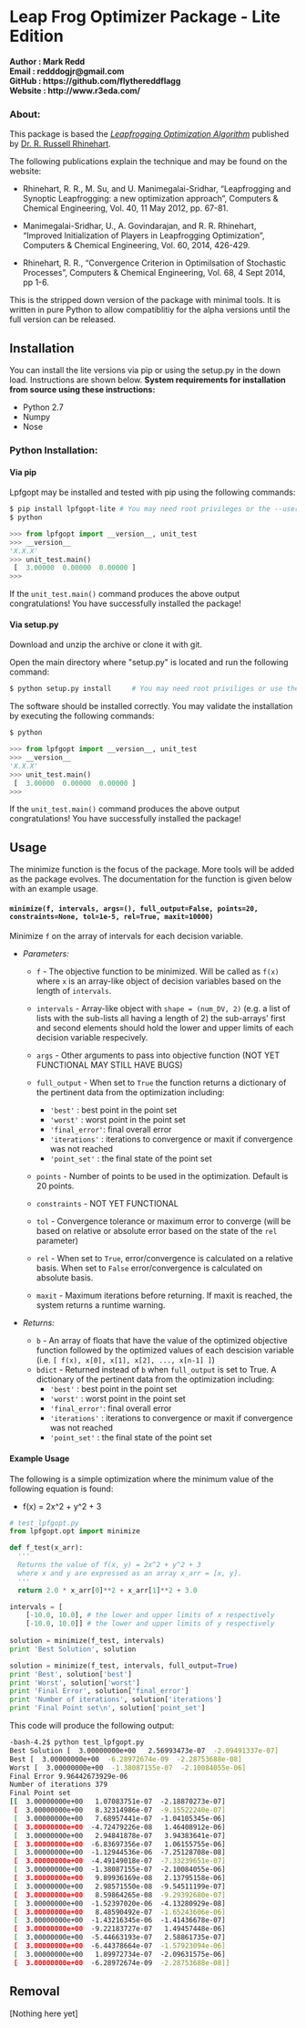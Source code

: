 # Leap Frog Optimizer Package - Lite Edition

<b> 
Author  : Mark Redd  <br/>
Email   : redddogjr@gmail.com <br/>
GitHub  : https://github.com/flythereddflagg <br/>
Website : http://www.r3eda.com/ </b>

### About:

This package is based the 
<em><a href="http://www.r3eda.com/leapfrogging-optimization-algorithm/">Leapfrogging Optimization 
Algorithm</a></em>
published by 
<a href="http://www.r3eda.com/about-russ/">Dr. R. Russell Rhinehart</a>.

The following publications explain the technique and may be found on the website:

  - Rhinehart, R. R., M. Su, and U. Manimegalai-Sridhar,
    “Leapfrogging and Synoptic Leapfrogging: a new optimization approach”,
    Computers & Chemical Engineering, Vol. 40, 11 May 2012, pp. 67-81.

  - Manimegalai-Sridhar, U., A. Govindarajan, and R. R. Rhinehart,
    “Improved Initialization of Players in Leapfrogging Optimization”,
    Computers & Chemical Engineering, Vol. 60, 2014, 426-429.

  - Rhinehart, R. R.,
    “Convergence Criterion in Optimilsation of Stochastic Processes”,
    Computers & Chemical Engineering, Vol. 68, 4 Sept 2014, pp 1-6.

This is the stripped down version of the package with minimal tools. It is written in pure Python to allow compatiblitiy
for the alpha versions until the full version can be released.

## Installation 

You can install the lite versions via pip or using the setup.py in the down load. Instructions are shown below.
**System requirements for installation from source using these instructions:**
 - Python 2.7
 - Numpy
 - Nose

### Python Installation:

#### Via pip

Lpfgopt may be installed and tested with pip using the following commands:
```bash
$ pip install lpfgopt-lite # You may need root privileges or the --user tag
$ python
```
```python
>>> from lpfgopt import __version__, unit_test
>>> __version__
'X.X.X'
>>> unit_test.main()
 [  3.00000  0.00000  0.00000 ]
>>>
```
If the `unit_test.main()` command produces the above output congratulations! You have successfully installed the package!

#### Via setup.py
Download and unzip the archive or clone it with git.

Open the main directory where "setup.py" is located and run the following command:
```bash
$ python setup.py install     # You may need root priviliges or use the --user tag
```
The software should be installed correctly. You may validate the installation by executing the following commands:
```bash
$ python
```
```python
>>> from lpfgopt import __version__, unit_test
>>> __version__
'X.X.X'
>>> unit_test.main()
 [  3.00000  0.00000  0.00000 ]
>>>
```
If the `unit_test.main()` command produces the above output congratulations! You have successfully installed the package!
## Usage
The minimize function is the focus of the package. More tools will be added as the package evolves. The documentation for 
the function is given below with an example usage.

#### `minimize(f, intervals, args=(), full_output=False, points=20, constraints=None, tol=1e-5, rel=True, maxit=10000)`
Minimize `f` on the array of intervals for each decision variable.

* *Parameters:*  
  - `f`           - The objective function to be minimized. Will be called as `f(x)` where `x` is an array-like object of decision variables based on the length of `intervals`.
  - `intervals`   - Array-like object with `shape = (num_DV, 2)` (e.g. a list of lists with the sub-lists all having a length of 2)
                  the sub-arrays' first and second elements should hold the lower and upper limits of each decision variable respecively.
  - `args`        - Other arguments to pass into objective function (NOT YET FUNCTIONAL MAY STILL HAVE BUGS)
  - `full_output` - When set to `True` the function returns a dictionary of the
                  pertinent data from the optimization including:

    * `'best'`       : best point in the point set
    * `'worst'`      : worst point in the point set
    * `'final_error'`: final overall error
    * `'iterations'` : iterations to convergence or maxit if convergence was not reached
    * `'point_set'`  : the final state of the point set

  - `points`      - Number of points to be used in the optimization. Default is 20 points.
  - `constraints` - NOT YET FUNCTIONAL
  - `tol`         - Convergence tolerance or maximum error to converge (will be based on relative or absolute error 
                  based on the state of the `rel` parameter)
  - `rel`         - When set to `True`, error/convergence is calculated on a relative basis. When set to `False` 
                  error/convergence is calculated on absolute basis.
  - `maxit`       - Maximum iterations before returning. If maxit is reached, the system returns a runtime warning.

* *Returns:*  
  - `b`           - An array of floats that have the value of the optimized objective function followed by the optimized 
  values of each descision variable (i.e. `[ f(x), x[0], x[1], x[2], ..., x[n-1] ]`)
  - `bdict`       - Returned instead of `b` when `full_output` is set to True. A dictionary of the 
  pertinent data from the optimization including:
    * `'best'`       : best point in the point set
    * `'worst'`      : worst point in the point set
    * `'final_error'`: final overall error
    * `'iterations'` : iterations to convergence or maxit if convergence was not reached
    * `'point_set'`  : the final state of the point set 
#### Example Usage
The following is a simple optimization where the minimum value of the following equation is found:  
 - f(x) = 2x^2 + y^2 + 3
```python
# test_lpfgopt.py
from lpfgopt.opt import minimize

def f_test(x_arr):
  '''
  Returns the value of f(x, y) = 2x^2 + y^2 + 3
  where x and y are expressed as an array x_arr = [x, y]. 
  '''
  return 2.0 * x_arr[0]**2 + x_arr[1]**2 + 3.0

intervals = [
    [-10.0, 10.0], # the lower and upper limits of x respectively
    [-10.0, 10.0]] # the lower and upper limits of y respectively
    
solution = minimize(f_test, intervals)
print 'Best Solution', solution

solution = minimize(f_test, intervals, full_output=True)
print 'Best', solution['best']
print 'Worst', solution['worst']
print 'Final Error', solution['final_error']
print 'Number of iterations', solution['iterations']
print 'Final Point set\n', solution['point_set']
```
This code will produce the following output:
```bash
-bash-4.2$ python test_lpfgopt.py
Best Solution [  3.00000000e+00   2.56993473e-07  -2.09491337e-07]
Best [  3.00000000e+00  -6.28972674e-09  -2.28753688e-08]
Worst [  3.00000000e+00  -1.38087155e-07  -2.10084055e-06]
Final Error 9.96442673929e-06
Number of iterations 379
Final Point set
[[  3.00000000e+00   1.07083751e-07  -2.18870273e-07]
 [  3.00000000e+00   8.32314986e-07  -9.15522240e-07]
 [  3.00000000e+00   7.68957441e-07  -1.04105345e-06]
 [  3.00000000e+00  -4.72479226e-08   1.46408912e-06]
 [  3.00000000e+00   2.94841878e-07   3.94383641e-07]
 [  3.00000000e+00  -6.83697356e-07   1.06155755e-06]
 [  3.00000000e+00  -1.12944536e-06  -7.25128708e-08]
 [  3.00000000e+00  -4.49149018e-07  -7.33239651e-07]
 [  3.00000000e+00  -1.38087155e-07  -2.10084055e-06]
 [  3.00000000e+00   9.89936169e-08   2.13795158e-06]
 [  3.00000000e+00   2.98571550e-08  -9.54511199e-07]
 [  3.00000000e+00   8.59864265e-08  -9.29392680e-07]
 [  3.00000000e+00  -1.52397020e-06  -4.13280929e-08]
 [  3.00000000e+00   8.48590492e-07  -1.65243606e-06]
 [  3.00000000e+00  -1.43216345e-06  -1.41436678e-07]
 [  3.00000000e+00  -9.22183727e-07   1.49457448e-06]
 [  3.00000000e+00  -5.44663193e-07   2.58861735e-07]
 [  3.00000000e+00  -6.44378664e-07  -1.57923094e-06]
 [  3.00000000e+00   1.89972734e-07  -2.09631575e-06]
 [  3.00000000e+00  -6.28972674e-09  -2.28753688e-08]]
```
## Removal
[Nothing here yet]
